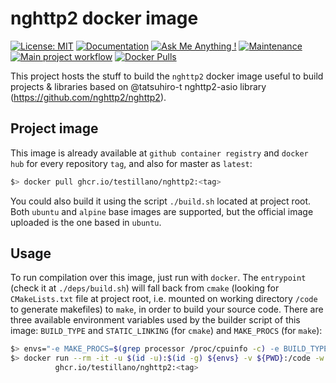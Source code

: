 # nghttp2 docker image

[![License: MIT](https://img.shields.io/badge/License-MIT-yellow.svg)](https://opensource.org/licenses/MIT)
[![Documentation](https://codedocs.xyz/testillano/nghttp2.svg)](https://codedocs.xyz/testillano/nghttp2/index.html)
[![Ask Me Anything !](https://img.shields.io/badge/Ask%20me-anything-1abc9c.svg)](https://github.com/testillano)
[![Maintenance](https://img.shields.io/badge/Maintained%3F-yes-green.svg)](https://github.com/testillano/nghttp2/graphs/commit-activity)
[![Main project workflow](https://github.com/testillano/nghttp2/actions/workflows/ci.yml/badge.svg)](https://github.com/testillano/nghttp2/actions/workflows/ci.yml)
[![Docker Pulls](https://img.shields.io/docker/pulls/testillano/nghttp2.svg)](https://github.com/testillano/nghttp2/pkgs/container/nghttp2)

This project hosts the stuff to build the `nghttp2` docker image useful to build projects & libraries based on @tatsuhiro-t nghttp2-asio library (https://github.com/nghttp2/nghttp2).

## Project image

This image is already available at `github container registry` and `docker hub` for every repository `tag`, and also for master as `latest`:

```bash
$> docker pull ghcr.io/testillano/nghttp2:<tag>
```

You could also build it using the script `./build.sh` located at project root.
Both `ubuntu` and `alpine` base images are supported, but the official image uploaded is the one based in `ubuntu`.

## Usage

To run compilation over this image, just run with `docker`. The `entrypoint` (check it at `./deps/build.sh`) will fall back from `cmake` (looking for `CMakeLists.txt` file at project root, i.e. mounted on working directory `/code` to generate makefiles) to `make`, in order to build your source code. There are three available environment variables used by the builder script of this image: `BUILD_TYPE` and `STATIC_LINKING` (for `cmake`) and `MAKE_PROCS` (for `make`):

```bash
$> envs="-e MAKE_PROCS=$(grep processor /proc/cpuinfo -c) -e BUILD_TYPE=Release -e STATIC_LINKING=TRUE"
$> docker run --rm -it -u $(id -u):$(id -g) ${envs} -v ${PWD}:/code -w /code \
          ghcr.io/testillano/nghttp2:<tag>
```

